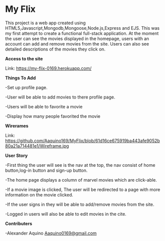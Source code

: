 # My Flix

This project is a web app created using HTML5,Javascript,Mongodb,Mongoose,Node.js,Express and EJS. This was my first attempt to create a functional full-stack application. At the moment the user can see the movies displayed in the homepage, users with an account can add and remove movies from the site. Users can also see detailed descriptions of the movies they click on.

**Access to the site**

Link: <https://my-flix-0169.herokuapp.com/>

**Things To Add**

-Set up profile page.

-User will be able to add movies to there profile page.

-Users will be able to favorite a movie

-Display how many people favorited the movie

**Wirerames**

Link: <https://github.com/Aaquino169/MyFlix/blob/61d16ce675919ba443afe9052b80a21a714481e1/Wireframe.jpg>

**User Story**

-First thing the user will see is the nav at the top, the nav consist of home button,log-in button and sign-up button.

-The home page displays a column of marvel movies which are click-able.

-If a movie image is clicked, The user will be redirected to a page with more information on the movie clicked.

-If the user signs in they will be able to add/remove movies from the site.

-Logged in users will also be able to edit movies in the cite.

**Contributers**

-Alexander Aquino <Aaquino0169@gmail.com>
